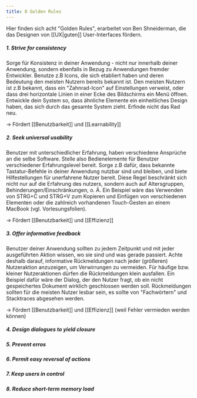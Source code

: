```yaml
---
title: 8 Golden Rules
---
```

Hier finden sich acht "Golden Rules", erarbeitet von Ben Shneiderman, die das Designen von [[UX|guten]] User-Interfaces fördern. 

##### 1. Strive for consistency
Sorge für Konsistenz in deiner Anwendung - nicht nur innerhalb deiner Anwendung, sondern ebenfalls in Bezug zu Anwendungen fremder Entwickler. Benutze z.B Icons, die sich etabliert haben und deren Bedeutung den meisten Nutzern bereits bekannt ist. Den meisten Nutzern ist z.B bekannt, dass ein "Zahnrad-Icon" auf Einstellungen verweist, oder dass drei horizontale Linien in einer Ecke des Bildschirms ein Menü öffnen. Entwickle dein System so, dass ähnliche Elemente ein einheitliches Design haben, das sich durch das gesamte System zieht. Erfinde nicht das Rad neu.

-> Fördert [[Benutzbarkeit]] und [[Learnability]]

##### 2. Seek universal usability 
Benutzer mit unterschiedlicher Erfahrung, haben verschiedene Ansprüche an die selbe Software. Stelle also Bedienelemente für Benutzer verschiedener Erfahrungslevel bereit. Sorge z.B dafür, dass bekannte Tastatur-Befehle in deiner Anwendung nutzbar sind und bleiben, und biete Hilfestellungen für unerfahrene Nutzer bereit. Diese Regel beschränkt sich nicht nur auf die Erfahrung des nutzers, sondern auch auf Altersgruppen, Behinderungen/Einschränkungen, o. Ä. Ein Beispiel wäre das Verwenden von STRG+C und STRG+V zum Kopieren und Einfügen von verschiedenen Elementen oder die zahlreich vorhandenen Touch-Gesten an einem MacBook (vgl. Vorlesungsfolien).

-> Fördert [[Benutzbarkeit]] und [[Effizienz]]

##### 3. Offer informative feedback
Benutzer deiner Anwendung sollten zu jedem Zeitpunkt und mit jeder ausgeführten Aktion wissen, wo sie sind und was gerade passiert. Achte deshalb darauf, informative Rückmeldungen nach jeder (größeren) Nutzeraktion anzuzeigen, um Verwirrungen zu vermeiden. Für häufige bzw. kleiner Nutzeraktionen dürfen die Rückmeldungen klein ausfallen. Ein Beispiel dafür wäre der Dialog, der den Nutzer fragt, ob ein nicht gespeichertes Dokument wirklich geschlossen werden soll. Rückmeldungen sollten für die meisten Nutzer lesbar sein, es sollte von "Fachwörtern" und Stacktraces abgesehen werden.

-> Fördert [[Benutzbarkeit]] und [[Effizienz]] (weil Fehler vermieden werden können)

##### 4. Design dialogues to yield closure


##### 5. Prevent erros


##### 6. Permit easy reversal of actions


##### 7. Keep users in control


##### 8. Reduce short-term memory load

